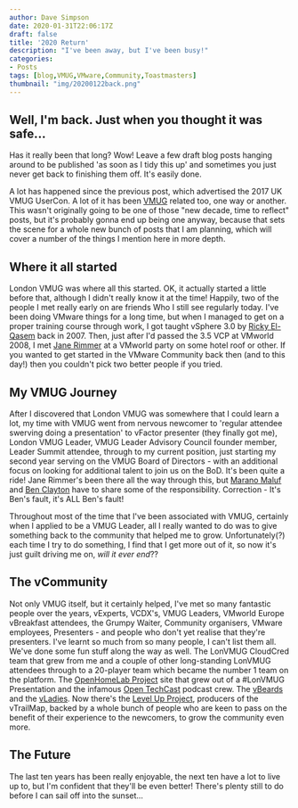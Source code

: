 ```yaml
---
author: Dave Simpson
date: 2020-01-31T22:06:17Z
draft: false
title: '2020 Return'
description: "I've been away, but I've been busy!"
categories:
- Posts
tags: [blog,VMUG,VMware,Community,Toastmasters]
thumbnail: "img/20200122back.png"
---
```

## Well, I'm back. Just when you thought it was safe... ##
Has it really been that long? Wow! Leave a few draft blog posts hanging around to be published 'as soon as I tidy this up' and sometimes you just never get back to finishing them off. It's easily done. 

A lot has happened since the previous post, which advertised the 2017 UK VMUG UserCon. A lot of it has been [VMUG](https://twitter.com/MyVMUG) related too, one way or another. This wasn't originally going to be one of those "new decade, time to reflect" posts, but it's probably gonna end up being one anyway, because that sets the scene for a whole new bunch of posts that I am planning, which will cover a number of the things I mention here in more depth. 

## Where it all started ##
London VMUG was where all this started. OK, it actually started a little before that, although I didn't really know it at the time! Happily, two of the people I met really early on are friends Who I still see regularly today. I've been doing VMware things for a long time, but when I managed to get on a proper training course through work, I got taught vSphere 3.0 by [Ricky El-Qasem](https://twitter.com/rickyelqasem) back in 2007. Then, just after I'd passed the 3.5 VCP at VMworld 2008, I met [Jane Rimmer](https://twitter.com/rimmergram) at a VMworld party on some hotel roof or other. If you wanted to get started in the VMware Community back then (and to this day!) then you couldn't pick two better people if you tried.

## My VMUG Journey ##
After I discovered that London VMUG was somewhere that I could learn a lot, my time with VMUG went from nervous newcomer to 'regular attendee swerving doing a presentation' to vFactor presenter (they finally got me), London VMUG Leader, VMUG Leader Advisory Council founder member, Leader Summit attendee, through to my current position, just starting my second year serving on the VMUG Board of Directors - with an additional focus on looking for additional talent to join us on the BoD. It's been quite a ride! Jane Rimmer's been there all the way through this, but [Marano Maluf](https://twitter.com/mjmaluf) and [Ben Clayton](https://twitter.com/grob4ever) have to share some of the responsibility. Correction - It's Ben's fault, it's ALL Ben's fault! 

Throughout most of the time that I've been associated with VMUG, certainly when I applied to be a VMUG Leader, all I really wanted to do was to give something back to the community that helped me to grow. Unfortunately(?) each time I try to do something, I find that I get more out of it, so now it's just guilt driving me on, *will it ever end*?? 

## The vCommunity ##
Not only VMUG itself, but it certainly helped, I've met so many fantastic people over the years, vExperts, VCDX's, VMUG Leaders, VMworld Europe vBreakfast attendees, the Grumpy Waiter, Community organisers, VMware employees, Presenters - and people who don't yet realise that they're presenters. I've learnt so much from so many people, I can't list them all. We've done some fun stuff along the way as well. The LonVMUG CloudCred team that grew from me and a couple of other long-standing LonVMUG attendees through to a 20-player team which became the number 1 team on the platform. The [OpenHomeLab Project](https://twitter.com/OpenHomelab) site that grew out of a #LonVMUG Presentation and the infamous [Open TechCast](https://twitter.com/Opentechcast) podcast crew. The [vBeards](https://twitter.com/vbeards2018) and the [vLadies](https://twitter.com/vLadies2018). Now there's the [Level Up Project](https://twitter.com/Tech_LevelUp), producers of the vTrailMap, backed by a whole bunch of people who are keen to pass on the benefit of their experience to the newcomers, to grow the community even more.

## The Future ##
The last ten years has been really enjoyable, the next ten have a lot to live up to, but I'm confident that they'll be even better! There's plenty still to do before I can sail off into the sunset...